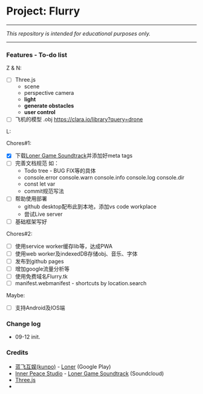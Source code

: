 

# Project: Flurry

---

*This repository is intended for educational purposes only.*

---



### Features - To-do list

Z & N: 

- [ ] Three.js
    - scene
    - perspective camera
    - **light**
    - **generate obstacles**
    - **user control**
- [ ] 飞机的模型 .obj https://clara.io/library?query=drone

L: 

Chores#1:

- [x] 下载[Loner Game Soundtrack](https://soundcloud.com/innerpeacestudio/sets/loner-game-soundtrack)并添加好meta tags
- [ ] 完善文档规范
    如：
    - Todo tree - BUG FIX等的具体
    - console.error console.warn console.info console.log console.dir
    - const let var
    - commit规范写法
- [ ] 帮助使用部署
    - github desktop配布此到本地，添加vs code workplace
    - 尝试Live server
- [ ] 基础框架写好

Chores#2:

- [ ] 使用service worker缓存lib等，达成PWA
- [ ] 使用web worker及indexedDB存储obj、音乐、字体
- [ ] 发布到github pages
- [ ] 增加google流量分析等
- [ ] 使用免费域名Flurry.tk
- [ ] manifest.webmanifest - shortcuts by location.search

Maybe:

- [ ] 支持Android及IOS端

### Change log

- 09-12 init.

### Credits

- [蓝飞互娱(kunpo)](https://kunpo.cc/) - [Loner](https://play.google.com/store/apps/details?id=com.kunpo.loner&hl=en_US) (Google Play)
- [Inner Peace Studio](https://soundcloud.com/innerpeacestudio) - [Loner Game Soundtrack](https://soundcloud.com/innerpeacestudio/sets/loner-game-soundtrack) (Soundcloud)
- [Three.js](https://github.com/mrdoob/three.js)
- 